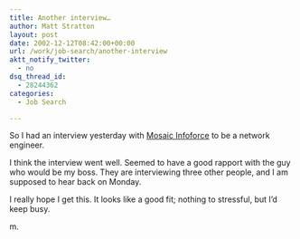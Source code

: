```yaml
---
title: Another interview…
author: Matt Stratton
layout: post
date: 2002-12-12T08:42:00+00:00
url: /work/job-search/another-interview
aktt_notify_twitter:
  - no
dsq_thread_id:
  - 28244362
categories:
  - Job Search

---
```

So I had an interview yesterday with [Mosaic Infoforce][1] to be a network engineer.

I think the interview went well. Seemed to have a good rapport with the guy who would be my boss. They are interviewing three other people, and I am supposed to hear back on Monday.

I really hope I get this. It looks like a good fit; nothing to stressful, but I&#8217;d keep busy.

m.

 [1]: https://www.mosaic-infoforce.com